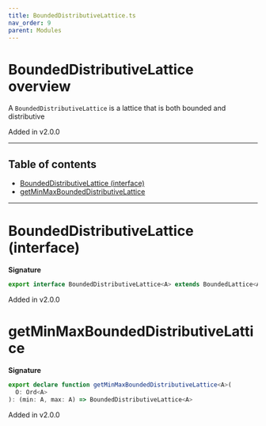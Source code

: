 ```yaml
---
title: BoundedDistributiveLattice.ts
nav_order: 9
parent: Modules
---
```


# BoundedDistributiveLattice overview

A `BoundedDistributiveLattice` is a lattice that is both bounded and distributive

Added in v2.0.0

---

<h2 class="text-delta">Table of contents</h2>

- [BoundedDistributiveLattice (interface)](#boundeddistributivelattice-interface)
- [getMinMaxBoundedDistributiveLattice](#getminmaxboundeddistributivelattice)

---

# BoundedDistributiveLattice (interface)

**Signature**

```ts
export interface BoundedDistributiveLattice<A> extends BoundedLattice<A>, DistributiveLattice<A> {}
```

Added in v2.0.0

# getMinMaxBoundedDistributiveLattice

**Signature**

```ts
export declare function getMinMaxBoundedDistributiveLattice<A>(
  O: Ord<A>
): (min: A, max: A) => BoundedDistributiveLattice<A>
```

Added in v2.0.0
